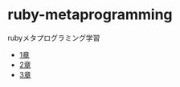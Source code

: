 # ruby-metaprogramming
rubyメタプログラミング学習

- [1章](./chapter01/README.md)
- [2章](./chapter02/README.md)
- [3章](./chapter03/README.md)


